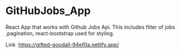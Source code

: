 # GitHubJobs_App

React App that works with Github Jobs Api.
This includes filter of jobs ,pagination, react-bootstrap used for styling.

Link :https://gifted-goodall-94ef0a.netlify.app/
